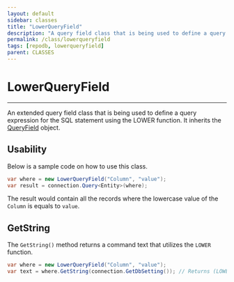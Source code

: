 ```yaml
---
layout: default
sidebar: classes
title: "LowerQueryField"
description: "A query field class that is being used to define a query expression for the SQL statement using the LOWER function."
permalink: /class/lowerqueryfield
tags: [repodb, lowerqueryfield]
parent: CLASSES
---
```


# LowerQueryField

---

An extended query field class that is being used to define a query expression for the SQL statement using the LOWER function. It inherits the [QueryField](/class/queryfield) object.

## Usability

Below is a sample code on how to use this class.

```csharp
var where = new LowerQueryField("Column", "value");
var result = connection.Query<Entity>(where);
```

The result would contain all the records where the lowercase value of the `Column` is equals to `value`.

## GetString

The `GetString()` method returns a command text that utilizes the `LOWER` function.

```csharp
var where = new LowerQueryField("Column", "value");
var text = where.GetString(connection.GetDbSetting()); // Returns (LOWER([Column]) = @Column)
```
